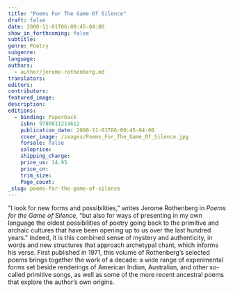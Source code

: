 ```yaml
---
title: "Poems For The Game Of Silence"
draft: false
date: 2000-11-01T06:00:45-04:00
show_in_forthcoming: false
subtitle:
genre: Poetry
subgenre:
language:
authors:
  - author/jerome-rothenberg.md
translators:
editors:
contributors:
featured_image:
description:
editions:
  - binding: Paperback
    isbn: 9780811214612
    publication_date: 2000-11-01T06:00:45-04:00
    cover_image: /images/Poems_For_The_Game_Of_Silence.jpg
    forsale: false
    saleprice:
    shipping_charge:
    price_us: 14.95
    price_cn:
    trim_size:
    Page_count:
_slug: poems-for-the-game-of-silence
---
```


"I look for new forms and possibilities," writes Jerome Rothenberg in _Poems for the Game of Silence_, “but also for ways of presenting in my own language the oldest possibilities of poetry going back to the primitive and archaic cultures that have been opening up to us over the last hundred years." Indeed, it is this combined sense of mystery and authenticity, in words and new structures that approach archetypal chant, which informs his verse. First published in 1971, this volume of Rothenberg’s selected poems brings together the work of a decade: a wide range of experimental forms set beside renderings of American Indian, Australian, and other so-called primitive songs, as well as some of the more recent ancestral poems that explore the author’s own origins.

